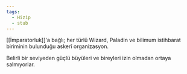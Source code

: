 ```yaml
---
tags:
  - Hizip
  - stub
---  
```

  
[[İmparatorluk]]'a bağlı; her türlü Wizard, Paladin ve bilimum istihbarat biriminin bulunduğu askerî organizasyon.  
  
Belirli bir seviyeden güçlü büyüleri ve bireyleri izin olmadan ortaya salmıyorlar.
